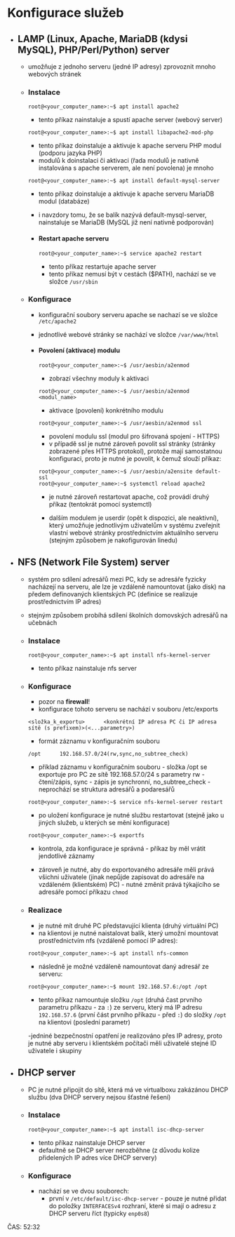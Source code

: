 # Konfigurace služeb

- ## LAMP (Linux, Apache, MariaDB (kdysi MySQL), PHP/Perl/Python) server
    - umožňuje z jednoho serveru (jedné IP adresy) zprovoznit mnoho webových stránek
    - ### Instalace

        ```console
        root@<your_computer_name>:~$ apt install apache2
        ```

        - tento příkaz nainstaluje a spustí apache server (webový server)

        ```console
        root@<your_computer_name>:~$ apt install libapache2-mod-php
        ```

        - tento příkaz doinstaluje a aktivuje k apache serveru PHP modul (podporu jazyka PHP)
        - modulů k doinstalaci či aktivaci (řada modulů je nativně instalována s apache serverem, ale není povolena) je mnoho  

        ```console
        root@<your_computer_name>:~$ apt install default-mysql-server
        ```

        - tento příkaz doinstaluje a aktivuje k apache serveru MariaDB modul (databáze)
        - i navzdory tomu, že se balík nazývá default-mysql-server, nainstaluje se MariaDB (MySQL již není nativně podporován)   
        - #### Restart apache serveru

            ```console
            root@<your_computer_name>:~$ service apache2 restart
            ```

            - tento příkaz restartuje apache server
            - tento příkaz nemusí být v cestách ($PATH), nachází se ve složce ```/usr/sbin```

    - ### Konfigurace
        - konfigurační soubory serveru apache se nachazí se ve složce ```/etc/apache2```
        - jednotlivé webové stránky se nachází ve složce ```/var/www/html```
        - #### Povolení (aktivace) modulu
        
            ```console
            root@<your_computer_name>:~$ /usr/aesbin/a2enmod
            ``` 

            - zobrazí všechny moduly k aktivaci

            ```console
            root@<your_computer_name>:~$ /usr/aesbin/a2enmod <modul_name>
            ``` 

            - aktivace (povolení) konkrétního modulu

            ```console
            root@<your_computer_name>:~$ /usr/aesbin/a2enmod ssl
            ``` 

            - povolení modulu ssl (modul pro šifrovaná spojení - HTTPS)
            - v případě ssl je nutné zároveň povolit ssl stránky (stránky zobrazené přes HTTPS protokol), protože mají samostatnou konfiguraci, proto je nutné je povolit, k čemuž slouží příkaz:

            ```console
            root@<your_computer_name>:~$ /usr/aesbin/a2ensite default-ssl
            root@<your_computer_name>:~$ systemctl reload apache2
            ```

            - je nutné zároveň restartovat apache, což provádí druhý příkaz (tentokrát pomocí systemctl)

            - dalším modulem je userdir (opět k dispozici, ale neaktivní), který umožňuje jednotlivým uživatelům v systému zveřejnit vlastní webové stránky prostřednictvím aktuálního serveru (stejným způsobem je nakofigurován linedu)


- ## NFS (Network File System) server
    - systém pro sdílení adresářů mezi PC, kdy se adresáře fyzicky nacházejí na serveru, ale lze je vzdáleně namountovat (jako disk) na předem definovaných klientských PC (definice se realizuje prostřednictvím IP adres)
    - stejným způsobem probíhá sdílení školních domovských adresářů na učebnách
    - ### Instalace

        ```console
        root@<your_computer_name>:~$ apt install nfs-kernel-server
        ```

        - tento příkaz nainstaluje nfs server

    - ### Konfigurace
        - pozor na **firewall**!
        - konfigurace tohoto serveru se nachází v souboru /etc/exports

        ```
        <složka_k_exportu>      <konkrétní IP adresa PC či IP adresa sítě (s prefixem)>(<...parametry>)
        ```

        - formát záznamu v konfiguračním souboru

        ```
        /opt      192.168.57.0/24(rw,sync,no_subtree_check)
        ```

        - příklad záznamu v konfiguračním souboru - složka /opt se exportuje pro PC ze sítě 192.168.57.0/24 s parametry rw - čtení/zápis, sync - zápis je synchronní, no_subtree_check - neprochází se struktura adresářů a podaresářů

        ```console
        root@<your_computer_name>:~$ service nfs-kernel-server restart
        ```

        - po uložení konfigurace je nutné službu restartovat (stejně jako u jiných služeb, u kterých se mění konfigurace)

        ```console
        root@<your_computer_name>:~$ exportfs
        ```

        - kontrola, zda konfigurace je správná - příkaz by měl vrátit jendotlivé záznamy

        - zároveň je nutné, aby do exportovaného adresáře měli prává všichni uživatele (jinak nepůjde zapisovat do adresáře na vzdáleném (klientském) PC) - nutné změnit prává týkajícího se adresáře pomocí příkazu ```chmod```

    - ### Realizace
        - je nutné mít druhé PC představující klienta (druhý virtuální PC)
        - na klientovi je nutné naistalovat balík, který umožní mountovat prostřednictvím nfs (vzdáleně pomocí IP adres):

        ```console
        root@<your_computer_name>:~$ apt install nfs-common
        ```

        - následně je možné vzdáleně namountovat daný adresář ze serveru:
        ```console
        root@<your_computer_name>:~$ mount 192.168.57.6:/opt /opt
        ```

        - tento příkaz namountuje složku ```/opt``` (druhá čast prvního parametru příkazu - za ```:```) ze serveru, který má IP adresu ```192.168.57.6``` (první část prvního příkazu - před ```:```) do složky ```/opt``` na klientovi (poslední parametr)

        -jedniné bezpečnostní opatření je realizováno přes IP adresy, proto je nutné aby serveru i klientském počítači měli uživatelé stejné ID uživatele i skupiny

- ## DHCP server
    - PC je nutné připojit do sítě, která má ve virtualboxu zakázánou DHCP službu (dva DHCP servery nejsou šťastné řešení)
    - ### Instalace
    
        ```console
        root@<your_computer_name>:~$ apt install isc-dhcp-server
        ```
        - tento příkaz nainstaluje DHCP server
        - defaultně se DHCP server nerozběhne (z důvodu kolize přidelených IP adres více DHCP servery)

    - ### Konfigurace
        - nachází se ve dvou souborech:
            - první v  ```/etc/default/isc-dhcp-server``` - pouze je nutné přidat do položky ```INTERFACESv4``` rozhraní, které si mají o adresu z DHCP serveru říct (typicky ```enp0s8```)

ČAS: 52:32
